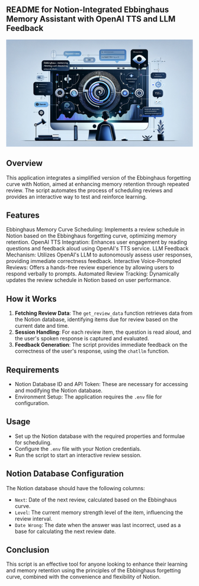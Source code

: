 ## README for Notion-Integrated Ebbinghaus Memory Assistant with OpenAI TTS and LLM Feedback
![原理](static/9db47cbe-5ef3-4013-a55d-e82179a00f9b.png)
## Overview
This application integrates a simplified version of the Ebbinghaus forgetting curve with Notion, aimed at enhancing memory retention through repeated review. The script automates the process of scheduling reviews and provides an interactive way to test and reinforce learning.

## Features
Ebbinghaus Memory Curve Scheduling: Implements a review schedule in Notion based on the Ebbinghaus forgetting curve, optimizing memory retention.
OpenAI TTS Integration: Enhances user engagement by reading questions and feedback aloud using OpenAI's TTS service.
LLM Feedback Mechanism: Utilizes OpenAI's LLM to autonomously assess user responses, providing immediate correctness feedback.
Interactive Voice-Prompted Reviews: Offers a hands-free review experience by allowing users to respond verbally to prompts.
Automated Review Tracking: Dynamically updates the review schedule in Notion based on user performance.

## How it Works
1. **Fetching Review Data**: The `get_review_data` function retrieves data from the Notion database, identifying items due for review based on the current date and time.
2. **Session Handling**: For each review item, the question is read aloud, and the user's spoken response is captured and evaluated.
3. **Feedback Generation**: The script provides immediate feedback on the correctness of the user's response, using the `chatllm` function.

## Requirements
- Notion Database ID and API Token: These are necessary for accessing and modifying the Notion database.
- Environment Setup: The application requires the `.env` file for configuration.

## Usage
- Set up the Notion database with the required properties and formulae for scheduling.
- Configure the `.env` file with your Notion credentials.
- Run the script to start an interactive review session.

## Notion Database Configuration
The Notion database should have the following columns:
- `Next`: Date of the next review, calculated based on the Ebbinghaus curve.
- `Level`: The current memory strength level of the item, influencing the review interval.
- `Date Wrong`: The date when the answer was last incorrect, used as a base for calculating the next review date.

## Conclusion
This script is an effective tool for anyone looking to enhance their learning and memory retention using the principles of the Ebbinghaus forgetting curve, combined with the convenience and flexibility of Notion.
